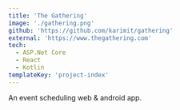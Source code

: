 ```yaml
---
title: 'The Gathering'
image: './gathering.png'
github: 'https://github.com/karimit/gathering'
external: 'https://www.thegathering.com'
tech:
  - ASP.Net Core
  - React
  - Kotlin
templateKey: 'project-index'
---
```


An event scheduling web & android app.